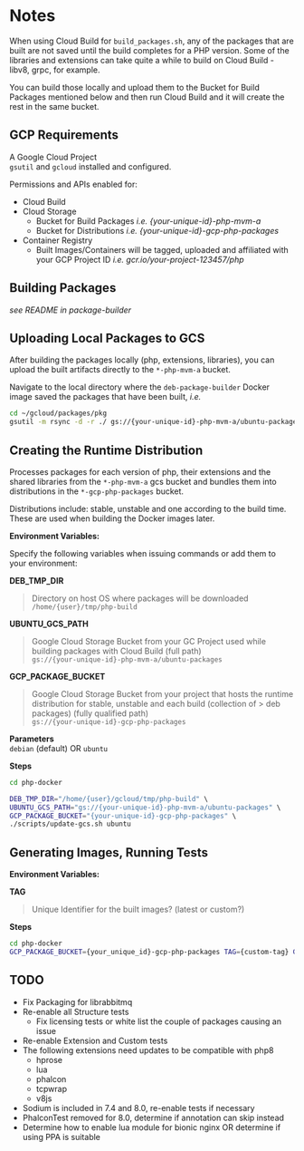 # Notes

When using Cloud Build for `build_packages.sh`, any of the packages that are built are not saved until the build completes for a PHP version.  Some of the libraries and extensions can take quite a while to build on Cloud Build - libv8, grpc, for example.

You can build those locally and upload them to the Bucket for Build Packages mentioned below and then run Cloud Build and it will create the rest in the same bucket.

## GCP Requirements

A Google Cloud Project  
`gsutil` and `gcloud` installed and configured.

Permissions and APIs enabled for:  
- Cloud Build
- Cloud Storage
    - Bucket for Build Packages *i.e. {your-unique-id}-php-mvm-a*
    - Bucket for Distributions *i.e. {your-unique-id}-gcp-php-packages*
- Container Registry
    - Built Images/Containers will be tagged, uploaded and affiliated with your GCP Project ID *i.e. gcr.io/your-project-123457/php*

## Building Packages
*see README in package-builder*

## Uploading Local Packages to GCS
After building the packages locally (php, extensions, libraries), you can upload the built artifacts directly to the `*-php-mvm-a` bucket.  

Navigate to the local directory where the `deb-package-builder` Docker image saved the packages that have been built, *i.e.*  

```bash
cd ~/gcloud/packages/pkg
gsutil -m rsync -d -r ./ gs://{your-unique-id}-php-mvm-a/ubuntu-packages
```

## Creating the Runtime Distribution

Processes packages for each version of php, their extensions and the shared libraries from the `*-php-mvm-a` gcs bucket and bundles them into distributions in the `*-gcp-php-packages` bucket.

Distributions include: stable, unstable and one according to the build time. These are used when building the Docker images later.

**Environment Variables:**

Specify the following variables when issuing commands or add them to your
environment:

**DEB_TMP_DIR**

> Directory on host OS where packages will be downloaded  
`/home/{user}/tmp/php-build`

**UBUNTU_GCS_PATH**
>   Google Cloud Storage Bucket from your GC Project used while 
>   building packages with Cloud Build (full path)  
>  `gs://{your-unique-id}-php-mvm-a/ubuntu-packages`

**GCP_PACKAGE_BUCKET**
>   Google Cloud Storage Bucket from your project that hosts the
>   runtime distribution for stable, unstable and each build
>   (collection of > deb packages) (fully qualified path)  
>   `gs://{your-unique-id}-gcp-php-packages`

**Parameters**  
  `debian` (default) OR `ubuntu`

**Steps**
```bash
cd php-docker  

DEB_TMP_DIR="/home/{user}/gcloud/tmp/php-build" \  
UBUNTU_GCS_PATH="gs://{your-unique-id}-php-mvm-a/ubuntu-packages" \  
GCP_PACKAGE_BUCKET="{your-unique-id}-gcp-php-packages" \  
./scripts/update-gcs.sh ubuntu
```
## Generating Images, Running Tests
**Environment Variables:**

**TAG**
>  Unique Identifier for the built images? (latest or custom?)

**Steps**
```bash
cd php-docker
GCP_PACKAGE_BUCKET={your_unique_id}-gcp-php-packages TAG={custom-tag} GOOGLE_PROJECT_ID=your-project-123456 ./scripts/build_images.sh
```    

## TODO
- Fix Packaging for librabbitmq
- Re-enable all Structure tests
    - Fix licensing tests or white list the couple of packages causing an issue
- Re-enable Extension and Custom tests
- The following extensions need updates to be compatible with php8
    - hprose
    - lua
    - phalcon
    - tcpwrap
    - v8js
- Sodium is included in 7.4 and 8.0, re-enable tests if necessary
- PhalconTest removed for 8.0, determine if annotation can skip instead
- Determine how to enable lua module for bionic nginx OR determine if using PPA is suitable
